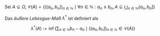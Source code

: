 Sei $A \subseteq \Omega$, $\mathcal{C}(A) = \{ ((a_n, b_n])_{n \in \mathbb{N}} \mid \forall n \in \mathbb{N} : a_n \le b_n, A \subseteq \bigcup_{n \in \mathbb{N}} (a_n, b_n] \}$

Das *äußere Lebesgue-Maß* $\lambda^*$ ist definiert als

$$
	\lambda^*(A) := \inf\left\{ \sum_{n \in \mathbb{N}} b_n - a_n \mid ((a_n, b_n])_{n \in \mathbb{N}} \in \mathcal{C}(A) \right\}
$$